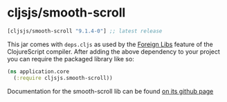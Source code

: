 # cljsjs/smooth-scroll

[](dependency)
```clojure
[cljsjs/smooth-scroll "9.1.4-0"] ;; latest release
```
[](/dependency)

This jar comes with `deps.cljs` as used by the [Foreign Libs][flibs] feature
of the ClojureScript compiler. After adding the above dependency to your project
you can require the packaged library like so:

```clojure
(ns application.core
  (:require cljsjs.smooth-scroll))
```

Documentation for the smooth-scroll lib can be found [on its github page](https://github.com/cferdinandi/smooth-scroll)

[flibs]: https://github.com/clojure/clojurescript/wiki/Foreign-Dependencies
